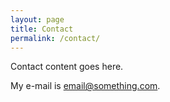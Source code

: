 ```yaml
---
layout: page
title: Contact
permalink: /contact/
---
```

<div class="container">
Contact content goes here.

My e-mail is [email@something.com](mailto:email@something.com).
</div>